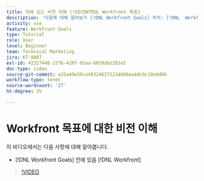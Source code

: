 ```yaml
---
title: 뒤에 있는 비전 이해 [!UICONTROL Workfront 목표]
description: '다음에 대해 알아보기 [!DNL Workfront Goals] 위치: [!DNL  Workfront] 제품 팀.'
activity: use
feature: Workfront Goals
type: Tutorial
role: User
level: Beginner
team: Technical Marketing
jira: KT-8887
exl-id: 42327448-227b-428f-93aa-6039db1291e5
doc-type: video
source-git-commit: a25a49e59ca483246271214886ea4dc9c10e8d66
workflow-type: tm+mt
source-wordcount: '27'
ht-degree: 3%

---
```


# Workfront 목표에 대한 비전 이해

이 비디오에서는 다음 사항에 대해 알아봅니다.

* [!DNL Workfront Goals] 안에 있음 [!DNL  Workfront]

>[!VIDEO](https://video.tv.adobe.com/v/335181/?quality=12&learn=on)
